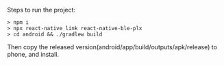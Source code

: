 Steps to run the project:

```
> npm i
> npx react-native link react-native-ble-plx
> cd android && ./gradlew build
```

Then copy the released version(android/app/build/outputs/apk/release) to phone, and install.
